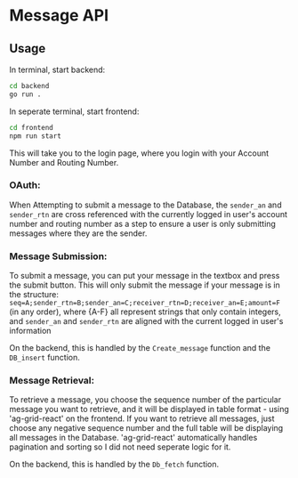 # Message API

## Usage

In terminal, start backend:
```bash
cd backend
go run .
```

In seperate terminal, start frontend:
```bash
cd frontend
npm run start
```
This will take you to the login page, where you login with your Account Number and Routing Number.

### OAuth:

When Attempting to submit a message to the Database, the `sender_an` and `sender_rtn` are cross referenced with the currently logged in user's account number and routing number as a step to ensure a user is only submitting messages where they are the sender.

### Message Submission:

To submit a message, you can put your message in the textbox and press the submit button. This will only submit the message if your message is in the structure: `seq=A;sender_rtn=B;sender_an=C;receiver_rtn=D;receiver_an=E;amount=F` (in any order), where {A-F} all represent strings that only contain integers, and `sender_an` and `sender_rtn` are aligned with the current logged in user's information

On the backend, this is handled by the `Create_message` function and the `DB_insert` function.

### Message Retrieval:

To retrieve a message, you choose the sequence number of the particular message you want to retrieve, and it will be displayed in table format - using 'ag-grid-react' on the frontend. If you want to retrieve all messages, just choose any negative sequence number and the full table will be displaying all messages in the Database. 'ag-grid-react' automatically handles pagination and sorting so I did not need seperate logic for it.

On the backend, this is handled by the `Db_fetch` function.
